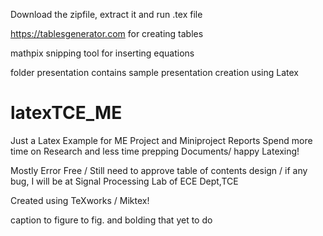 Download the zipfile, extract it and run .tex file

https://tablesgenerator.com for creating tables

mathpix snipping tool for inserting equations

folder presentation contains sample presentation creation using Latex
# latexTCE_ME
Just a Latex Example for ME Project and Miniproject Reports
Spend more time on Research and less time prepping Documents/ happy Latexing!

Mostly Error Free / Still need to approve table of contents design /
if any bug, I will be at Signal Processing Lab of ECE Dept,TCE

Created using TeXworks / Miktex!

caption to figure to fig. and bolding that yet to do

